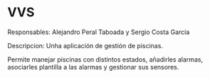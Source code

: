 # VVS
Responsables: Alejandro Peral Taboada y Sergio Costa García

Descripcion: Unha aplicación de gestión de piscinas.

Permite manejar piscinas con distintos estados, añadirles alarmas, asociarles plantilla a las alarmas y gestionar sus sensores.

